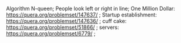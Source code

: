 Algorithm N-queen;
People look left or right in line;
One Million Dollar:
   https://quera.org/problemset/147637/ ;
Startup establishment:
   https://quera.org/problemset/147636/ ;
cuff cake:
   https://quera.org/problemset/51866/ ;
servers:
    https://quera.org/problemset/6779/ ;
